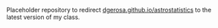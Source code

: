 
Placeholder repository to redirect [dgerosa.github.io/astrostatistics](https://dgerosa.github.io/astrostatistics) to the latest version of my class.
